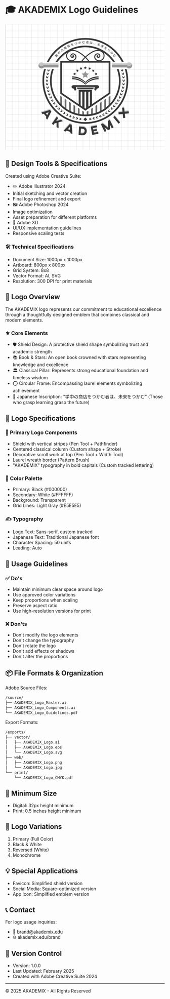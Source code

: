 # 🎓 AKADEMIX Logo Guidelines
![AKADEMIX Logo](lg.png)
## 🎨 Design Tools & Specifications
Created using Adobe Creative Suite:
- ✏️ Adobe Illustrator 2024
- Initial sketching and vector creation
- Final logo refinement and export
- 🖼️ Adobe Photoshop 2024
- Image optimization
- Asset preparation for different platforms
- 🎯 Adobe XD
- UI/UX implementation guidelines
- Responsive scaling tests

### 🛠️ Technical Specifications
- Document Size: 1000px x 1000px
- Artboard: 800px x 800px
- Grid System: 8x8
- Vector Format: AI, SVG
- Resolution: 300 DPI for print materials

## 🎨 Logo Overview
The AKADEMIX logo represents our commitment to educational excellence through a thoughtfully designed emblem that combines classical and modern elements.

### ⚜️ Core Elements
- 🛡️ Shield Design: A protective shield shape symbolizing trust and academic strength
- 📚 Book & Stars: An open book crowned with stars representing knowledge and excellence
- 🏛️ Classical Pillar: Represents strong educational foundation and timeless wisdom
- ⭕ Circular Frame: Encompassing laurel elements symbolizing achievement
- 🌟 Japanese Inscription: "学中の商店をつかむ者は、未来をつかむ" (Those who grasp learning grasp the future)

## 📏 Logo Specifications

### 🎯 Primary Logo Components
- Shield with vertical stripes (Pen Tool + Pathfinder)
- Centered classical column (Custom shape + Stroke)
- Decorative scroll work at top (Pen Tool + Width Tool)
- Laurel wreath border (Pattern Brush)
- "AKADEMIX" typography in bold capitals (Custom tracked lettering)

### 🎨 Color Palette
- Primary: Black (#000000)
- Secondary: White (#FFFFFF)
- Background: Transparent
- Grid Lines: Light Gray (#E5E5E5)

### ✍️ Typography
- Logo Text: Sans-serif, custom tracked
- Japanese Text: Traditional Japanese font
- Character Spacing: 50 units
- Leading: Auto

## 📐 Usage Guidelines

### ✅ Do's
- Maintain minimum clear space around logo
- Use approved color variations
- Keep proportions when scaling
- Preserve aspect ratio
- Use high-resolution versions for print

### ❌ Don'ts
- Don't modify the logo elements
- Don't change the typography
- Don't rotate the logo
- Don't add effects or shadows
- Don't alter the proportions

## 📦 File Formats & Organization
Adobe Source Files:
```
/source/
├── AKADEMIX_Logo_Master.ai
├── AKADEMIX_Logo_Components.ai
└── AKADEMIX_Logo_Guidelines.pdf
```

Export Formats:
```
/exports/
├── vector/
│   ├── AKADEMIX_Logo.ai
│   ├── AKADEMIX_Logo.eps
│   └── AKADEMIX_Logo.svg
├── web/
│   ├── AKADEMIX_Logo.png
│   └── AKADEMIX_Logo.jpg
└── print/
    └── AKADEMIX_Logo_CMYK.pdf
```

## 📏 Minimum Size
- Digital: 32px height minimum
- Print: 0.5 inches height minimum

## 🎨 Logo Variations
1. Primary (Full Color)
2. Black & White
3. Reversed (White)
4. Monochrome

## 💡 Special Applications
- Favicon: Simplified shield version
- Social Media: Square-optimized version
- App Icon: Simplified emblem version

## 📞 Contact
For logo usage inquiries:
- 📧 brand@akademix.edu
- 🌐 akademix.edu/brand

## 🔄 Version Control
- Version: 1.0.0
- Last Updated: February 2025
- Created with Adobe Creative Suite 2024

---
© 2025 AKADEMIX - All Rights Reserved
